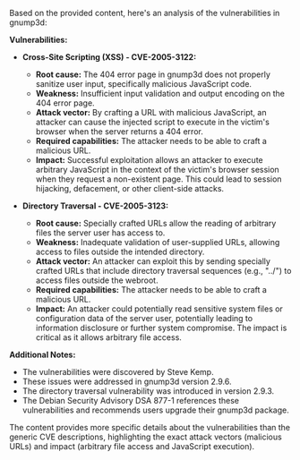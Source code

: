 Based on the provided content, here's an analysis of the vulnerabilities in gnump3d:

**Vulnerabilities:**

*   **Cross-Site Scripting (XSS) - CVE-2005-3122:**
    *   **Root cause:** The 404 error page in gnump3d does not properly sanitize user input, specifically malicious JavaScript code.
    *   **Weakness:**  Insufficient input validation and output encoding on the 404 error page.
    *  **Attack vector:** By crafting a URL with malicious JavaScript, an attacker can cause the injected script to execute in the victim's browser when the server returns a 404 error.
    *  **Required capabilities:**  The attacker needs to be able to craft a malicious URL.
    *   **Impact:** Successful exploitation allows an attacker to execute arbitrary JavaScript in the context of the victim's browser session when they request a non-existent page. This could lead to session hijacking, defacement, or other client-side attacks.

*   **Directory Traversal - CVE-2005-3123:**
    *   **Root cause:** Specially crafted URLs allow the reading of arbitrary files the server user has access to.
     *   **Weakness:** Inadequate validation of user-supplied URLs, allowing access to files outside the intended directory.
    *   **Attack vector:**  An attacker can exploit this by sending specially crafted URLs that include directory traversal sequences (e.g., "../") to access files outside the webroot.
    *  **Required capabilities:** The attacker needs to be able to craft a malicious URL.
    *   **Impact:** An attacker could potentially read sensitive system files or configuration data of the server user, potentially leading to information disclosure or further system compromise. The impact is critical as it allows arbitrary file access.

**Additional Notes:**

*   The vulnerabilities were discovered by Steve Kemp.
*   These issues were addressed in gnump3d version 2.9.6.
*   The directory traversal vulnerability was introduced in version 2.9.3.
*   The Debian Security Advisory DSA 877-1 references these vulnerabilities and recommends users upgrade their gnump3d package.

The content provides more specific details about the vulnerabilities than the generic CVE descriptions, highlighting the exact attack vectors (malicious URLs) and impact (arbitrary file access and JavaScript execution).